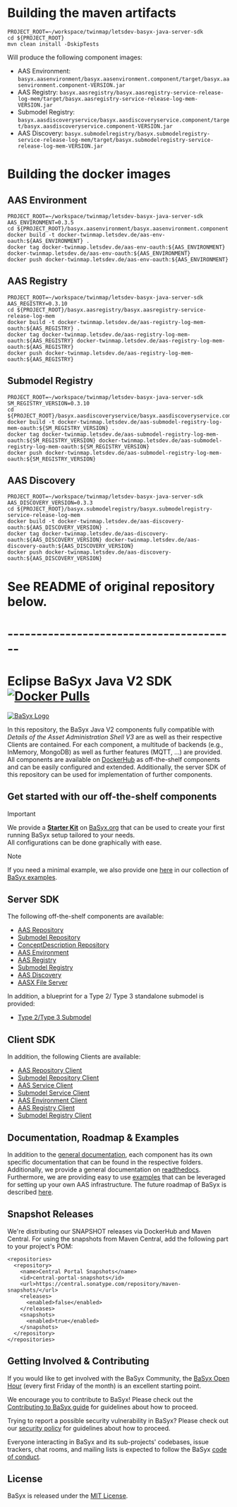 # Building the maven artifacts
```shell
PROJECT_ROOT=~/workspace/twinmap/letsdev-basyx-java-server-sdk
cd ${PROJECT_ROOT}
mvn clean install -DskipTests
```
Will produce the following component images:
- AAS Environment: `basyx.aasenvironment/basyx.aasenvironment.component/target/basyx.aasenvironment.component-VERSION.jar`
- AAS Registry: `basyx.aasregistry/basyx.aasregistry-service-release-log-mem/target/basyx.aasregistry-service-release-log-mem-VERSION.jar`
- Submodel Registry: `basyx.aasdiscoveryservice/basyx.aasdiscoveryservice.component/target/basyx.aasdiscoveryservice.component-VERSION.jar`
- AAS Discovery: `basyx.submodelregistry/basyx.submodelregistry-service-release-log-mem/target/basyx.submodelregistry-service-release-log-mem-VERSION.jar`

# Building the docker images
## AAS Environment
```shell
PROJECT_ROOT=~/workspace/twinmap/letsdev-basyx-java-server-sdk
AAS_ENVIRONMENT=0.3.5
cd ${PROJECT_ROOT}/basyx.aasenvironment/basyx.aasenvironment.component
docker build -t docker-twinmap.letsdev.de/aas-env-oauth:${AAS_ENVIRONMENT} .
docker tag docker-twinmap.letsdev.de/aas-env-oauth:${AAS_ENVIRONMENT} docker-twinmap.letsdev.de/aas-env-oauth:${AAS_ENVIRONMENT}
docker push docker-twinmap.letsdev.de/aas-env-oauth:${AAS_ENVIRONMENT}
```
## AAS Registry
```shell
PROJECT_ROOT=~/workspace/twinmap/letsdev-basyx-java-server-sdk
AAS_REGISTRY=0.3.10
cd ${PROJECT_ROOT}/basyx.aasregistry/basyx.aasregistry-service-release-log-mem
docker build -t docker-twinmap.letsdev.de/aas-registry-log-mem-oauth:${AAS_REGISTRY} .
docker tag docker-twinmap.letsdev.de/aas-registry-log-mem-oauth:${AAS_REGISTRY} docker-twinmap.letsdev.de/aas-registry-log-mem-oauth:${AAS_REGISTRY}
docker push docker-twinmap.letsdev.de/aas-registry-log-mem-oauth:${AAS_REGISTRY}
```
## Submodel Registry
```shell
PROJECT_ROOT=~/workspace/twinmap/letsdev-basyx-java-server-sdk
SM_REGISTRY_VERSION=0.3.10
cd ${PROJECT_ROOT}/basyx.aasdiscoveryservice/basyx.aasdiscoveryservice.component
docker build -t docker-twinmap.letsdev.de/aas-submodel-registry-log-mem-oauth:${SM_REGISTRY_VERSION} .
docker tag docker-twinmap.letsdev.de/aas-submodel-registry-log-mem-oauth:${SM_REGISTRY_VERSION} docker-twinmap.letsdev.de/aas-submodel-registry-log-mem-oauth:${SM_REGISTRY_VERSION}
docker push docker-twinmap.letsdev.de/aas-submodel-registry-log-mem-oauth:${SM_REGISTRY_VERSION}
```
## AAS Discovery
```shell
PROJECT_ROOT=~/workspace/twinmap/letsdev-basyx-java-server-sdk
AAS_DISCOVERY_VERSION=0.3.3
cd ${PROJECT_ROOT}/basyx.submodelregistry/basyx.submodelregistry-service-release-log-mem
docker build -t docker-twinmap.letsdev.de/aas-discovery-oauth:${AAS_DISCOVERY_VERSION} .
docker tag docker-twinmap.letsdev.de/aas-discovery-oauth:${AAS_DISCOVERY_VERSION} docker-twinmap.letsdev.de/aas-discovery-oauth:${AAS_DISCOVERY_VERSION}
docker push docker-twinmap.letsdev.de/aas-discovery-oauth:${AAS_DISCOVERY_VERSION}
```


# See README of original repository below.
# ----------------------------------------

# Eclipse BaSyx Java V2 SDK [![Docker Pulls](https://img.shields.io/docker/pulls/eclipsebasyx/aas-server?style=plastic)](https://hub.docker.com/search?q=eclipsebasyx)
[![BaSyx Logo](https://www.eclipse.org/basyx/img/basyxlogo.png)](https://www.eclipse.org/basyx/)
 
In this repository, the BaSyx Java V2 components fully compatible with *Details of the Asset Administration Shell V3* are as well as their respective Clients are contained. For each component, a multitude of backends (e.g., InMemory, MongoDB) as well as further features (MQTT, ...) are provided. All components are available on [DockerHub](https://hub.docker.com/search?q=eclipsebasyx) as off-the-shelf components and can be easily configured and extended. Additionally, the server SDK of this repository can be used for implementation of further components.

## Get started with our off-the-shelf components

> [!IMPORTANT]
> We provide a **[Starter Kit](https://basyx.org/get-started/introduction)** on [BaSyx.org](https://basyx.org) that can be used to create your first running BaSyx setup tailored to your needs.  
> All configurations can be done graphically with ease.

> [!NOTE]
> If you need a minimal example, we also provide one [here](examples/BaSyxMinimal) in our collection of [BaSyx examples](examples).

## Server SDK
The following off-the-shelf components are available:

* [AAS Repository](basyx.aasrepository)
* [Submodel Repository](basyx.submodelrepository)
* [ConceptDescription Repository](basyx.conceptdescriptionrepository)
* [AAS Environment](basyx.aasenvironment)
* [AAS Registry](basyx.aasregistry)
* [Submodel Registry](basyx.submodelregistry)
* [AAS Discovery](basyx.aasdiscoveryservice)
* [AASX File Server](basyx.aasxfileserver)

In addition, a blueprint for a Type 2/ Type 3 standalone submodel is provided:
* [Type 2/Type 3 Submodel](basyx.submodelservice)

## Client SDK
In addition, the following Clients are available:
* [AAS Repository Client](basyx.aasrepository/basyx.aasrepository-client)
* [Submodel Repository Client](basyx.submodelrepository/basyx.submodelrepository-client)
* [AAS Service Client](basyx.aasservice/basyx.aasservice-client)
* [Submodel Service Client](basyx.submodelservice/basyx.submodelservice-client)
* [AAS Environment Client](basyx.aasenvironment/basyx.aasenvironment-client)
* [AAS Registry Client](basyx.aasregistry/basyx.aasregistry-client-native)
* [Submodel Registry Client](basyx.submodelregistry/basyx.submodelregistry-client-native)

## Documentation, Roadmap & Examples
In addition to the [general documentation](https://github.com/eclipse-basyx/basyx-java-server-sdk/tree/main/docs), each component has its own specific documentation that can be found in the respective folders. Additionally, we provide a general documentation on [readthedocs](https://wiki.basyx.org/en/latest/).
Furthermore, we are providing easy to use [examples](examples) that can be leveraged for setting up your own AAS infrastructure.
The future roadmap of BaSyx is described [here](https://github.com/eclipse-basyx/basyx-java-server-sdk/blob/main/docs/Roadmap.md).

## Snapshot Releases
We're distributing our SNAPSHOT releases via DockerHub and Maven Central. For using the snapshots from Maven Central, add the following part to your project's POM:

```
<repositories>
  <repository>
    <name>Central Portal Snapshots</name>
    <id>central-portal-snapshots</id>
    <url>https://central.sonatype.com/repository/maven-snapshots/</url>
    <releases>
      <enabled>false</enabled>
    </releases>
    <snapshots>
      <enabled>true</enabled>
    </snapshots>
  </repository>
</repositories>
```

## Getting Involved & Contributing
If you would like to get involved with the BaSyx Community, the [BaSyx Open Hour](https://www.iese.fraunhofer.de/en/customers_industries/digitalisierung-produktion/industrie40/basyx_open_hour.html) (every first Friday of the month) is an excellent starting point.

We encourage you to contribute to BaSyx! Please check out the [Contributing to BaSyx guide](./.github/CONTRIBUTING.md) for guidelines about how to proceed.

Trying to report a possible security vulnerability in BaSyx? Please check out our [security policy](https://github.com/eclipse-basyx/basyx-java-server-sdk/security/policy) for guidelines about how to proceed.

Everyone interacting in BaSyx and its sub-projects' codebases, issue trackers, chat rooms, and mailing lists is expected to follow the BaSyx [code of conduct](https://github.com/eclipse-basyx/basyx-java-server-sdk?tab=coc-ov-file#readme).

## License

BaSyx is released under the [MIT License](https://opensource.org/licenses/MIT).
